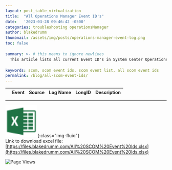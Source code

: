 ```yaml
---
layout: post_table_virtualization
title:  "All Operations Manager Event ID's"
date:   '2023-03-28 09:46:42 -0500'
categories: troubleshooting operationsManager
author: blakedrumm
thumbnail: /assets/img/posts/operations-manager-event-log.png
toc: false

summary: >- # this means to ignore newlines
  This article lists all current Event ID's in System Center Operations Manager.

keywords: scom, scom event ids, scom event list, all scom event ids
permalink: /blog/all-scom-event-ids/
---
```


<table 
  id="scom_event_ids_table" class="table table-dark table-hover table-sm" 
  data-toggle="table" data-url="/assets/js/post_asset/scom_event_ids.json"
  data-show-columns="true" data-cookie="true" data-cookie-id-table="saveId"
  data-pagination="true" data-search="true"
  data-click-to-select="true"
  data-show-copy-rows="true" data-show-print="true"
>
  <thead>
    <tr>
      <th data-checkbox="true"></th>
      <th scope="col" data-field="Event">Event</th>
      <th scope="col" data-field="Source">Source</th>
      <th scope="col" data-field="Log Name">Log Name</th>
      <th scope="col" data-field="LongID">LongID</th>
      <th scope="col" data-field="Description">Description</th>
    </tr>
  </thead>
</table>

---

![Excel Icon](/assets/img/posts/excel-icon.png){:class="img-fluid"} \
Link to download excel file: [https://files.blakedrumm.com/All%20SCOM%20Event%20Ids.xlsx](https://files.blakedrumm.com/All%20SCOM%20Event%20Ids.xlsx)

![Page Views](https://counter.blakedrumm.com/count/tag.svg?url=blakedrumm.com/blog/all-scom-event-ids/)

<!--
Having trouble with Pages? Check out our [documentation](https://docs.github.com/categories/github-pages-basics/) or [contact support](https://support.github.com/contact) and we’ll help you sort it out.

Tip:
To add auto-size pictures:
![/assets/img/posts/example.jpg](/assets/img/posts/example.jpg){:class="img-fluid"}
-->

